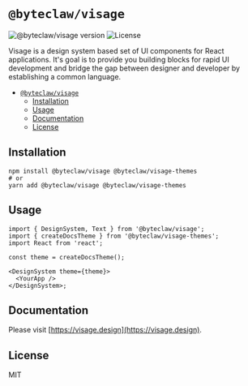 # `@byteclaw/visage`

![@byteclaw/visage version](https://img.shields.io/npm/v/@byteclaw/visage.svg?style=flat-square&label=@byteclaw/visage)
![License](https://img.shields.io/badge/license-MIT-blue.svg)

Visage is a design system based set of UI components for React applications. It's goal is to provide you building blocks for rapid UI development and bridge the gap between designer and developer by establishing a common language.

- [`@byteclaw/visage`](#byteclawvisage)
  - [Installation](#installation)
  - [Usage](#usage)
  - [Documentation](#documentation)
  - [License](#license)

## Installation

```console
npm install @byteclaw/visage @byteclaw/visage-themes
# or
yarn add @byteclaw/visage @byteclaw/visage-themes
```

## Usage

```tsx
import { DesignSystem, Text } from '@byteclaw/visage';
import { createDocsTheme } from '@byteclaw/visage-themes';
import React from 'react';

const theme = createDocsTheme();

<DesignSystem theme={theme}>
  <YourApp />
</DesignSystem>;
```

## Documentation

Please visit [https://visage.design](https://visage.design).

## License

MIT

